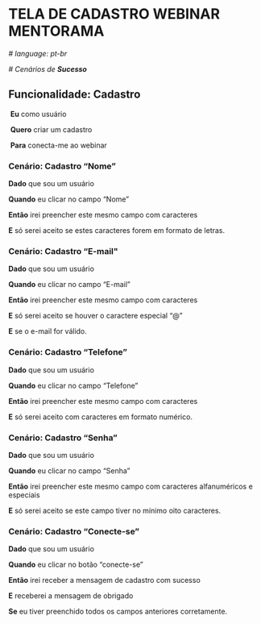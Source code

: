 # TELA DE CADASTRO WEBINAR MENTORAMA

*# language: pt-br*

*# Cenários de **Sucesso***

## Funcionalidade: Cadastro

​      **Eu** como usuário 

​      **Quero** criar um cadastro

​      **Para** conecta-me ao webinar

 

### **Cenário:** Cadastro “Nome”

**Dado** que sou um usuário 

**Quando** eu clicar no campo “Nome”

**Então** irei preencher este mesmo campo com caracteres 

**E** só serei aceito se estes caracteres forem em formato de letras. 

 

### **Cenário:** Cadastro “E-mail"

**Dado** que sou um usuário 

**Quando** eu clicar no campo “E-mail”

**Então** irei preencher este mesmo campo com caracteres 

**E** só serei aceito se houver o caractere especial “@”

**E** se o e-mail for válido. 

 

### **Cenário:** Cadastro “Telefone”

**Dado** que sou um usuário 

**Quando** eu clicar no campo “Telefone”

**Então** irei preencher este mesmo campo com caracteres 

**E** só serei aceito com caracteres em formato numérico. 

 

### **Cenário:** Cadastro “Senha”

**Dado** que sou um usuário 

**Quando** eu clicar no campo “Senha”

**Então** irei preencher este mesmo campo com caracteres alfanuméricos e especiais

**E** só serei aceito se este campo tiver no mínimo oito caracteres. 

 

### **Cenário:** Cadastro “Conecte-se”

**Dado** que sou um usuário 

**Quando** eu clicar no botão “conecte-se”

**Então** irei receber a mensagem de cadastro com sucesso 

**E** receberei a mensagem de obrigado

**Se** eu tiver preenchido todos os campos anteriores corretamente. 